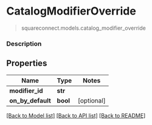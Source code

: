 # CatalogModifierOverride
> squareconnect.models.catalog_modifier_override

### Description



## Properties
Name | Type | Notes
------------ | ------------- | -------------
**modifier_id** | **str** | 
**on_by_default** | **bool** | [optional] 

[[Back to Model list]](../README.md#documentation-for-models) [[Back to API list]](../README.md#documentation-for-api-endpoints) [[Back to README]](../README.md)


